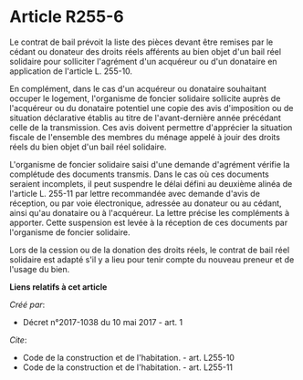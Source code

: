 # Article R255-6

Le contrat de bail prévoit la liste des pièces devant être remises par le cédant ou donateur des droits réels afférents au
bien objet d'un bail réel solidaire pour solliciter l'agrément d'un acquéreur ou d'un donataire en application de l'article
L. 255-10. 

En complément, dans le cas d'un acquéreur ou donataire souhaitant occuper le logement, l'organisme de foncier solidaire
sollicite auprès de l'acquéreur ou du donataire potentiel une copie des avis d'imposition ou de situation déclarative établis
au titre de l'avant-dernière année précédant celle de la transmission. Ces avis doivent permettre d'apprécier la situation
fiscale de l'ensemble des membres du ménage appelé à jouir des droits réels du bien objet d'un bail réel solidaire. 

L'organisme de foncier solidaire saisi d'une demande d'agrément vérifie la complétude des documents transmis. Dans le cas où
ces documents seraient incomplets, il peut suspendre le délai défini au deuxième alinéa de l'article L. 255-11 par lettre
recommandée avec demande d'avis de réception, ou par voie électronique, adressée au donateur ou au cédant, ainsi qu'au
donataire ou à l'acquéreur. La lettre précise les compléments à apporter. Cette suspension est levée à la réception de ces
documents par l'organisme de foncier solidaire. 

Lors de la cession ou de la donation des droits réels, le contrat de bail réel solidaire est adapté s'il y a lieu pour tenir
compte du nouveau preneur et de l'usage du bien.

**Liens relatifs à cet article**

_Créé par_:

  - Décret n°2017-1038 du 10 mai 2017 - art. 1

_Cite_:

  - Code de la construction et de l'habitation. - art. L255-10
  - Code de la construction et de l'habitation. - art. L255-11
